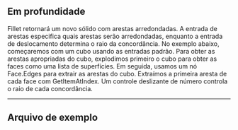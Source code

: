 ## Em profundidade
Fillet retornará um novo sólido com arestas arredondadas. A entrada de arestas especifica quais arestas serão arredondadas, enquanto a entrada de deslocamento determina o raio da concordância. No exemplo abaixo, começaremos com um cubo usando as entradas padrão. Para obter as arestas apropriadas do cubo, explodimos primeiro o cubo para obter as faces como uma lista de superfícies. Em seguida, usamos um nó Face.Edges para extrair as arestas do cubo. Extraímos a primeira aresta de cada face com GetItemAtIndex. Um controle deslizante de número controla o raio de cada concordância.
___
## Arquivo de exemplo



